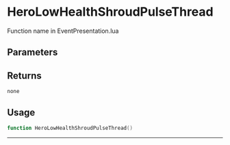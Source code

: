# HeroLowHealthShroudPulseThread
Function name in EventPresentation.lua
## Parameters

## Returns
`none`
## Usage
```lua
function HeroLowHealthShroudPulseThread()
```
---
